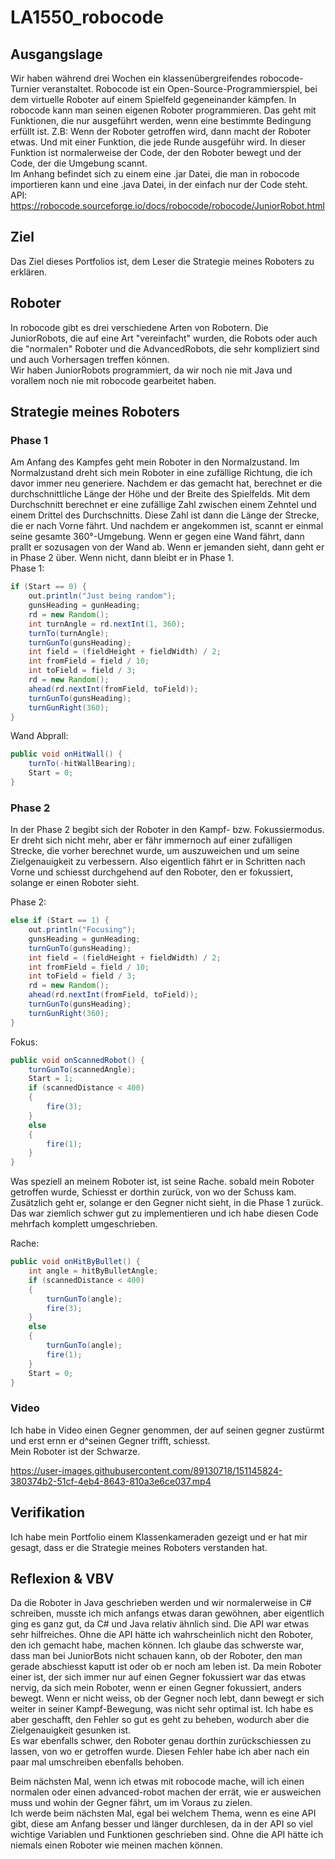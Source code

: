 # LA1550_robocode

## Ausgangslage

Wir haben während drei Wochen ein klassenübergreifendes robocode-Turnier veranstaltet. Robocode ist ein Open-Source-Programmierspiel, bei dem virtuelle Roboter auf einem Spielfeld gegeneinander kämpfen. In robocode kann man seinen eigenen Roboter programmieren. Das geht mit Funktionen, die nur ausgeführt werden, wenn eine bestimmte Bedingung erfüllt ist. Z.B: Wenn der Roboter getroffen wird, dann macht der Roboter etwas. Und mit einer Funktion, die jede Runde ausgeführ wird. In dieser Funktion ist normalerweise der Code, der den Roboter bewegt und der Code, der die Umgebung scannt. 
<br>
Im Anhang befindet sich zu einem eine .jar Datei, die man in robocode importieren kann und eine .java Datei, in der einfach nur der Code steht. API: https://robocode.sourceforge.io/docs/robocode/robocode/JuniorRobot.html

## Ziel

Das Ziel dieses Portfolios ist, dem Leser die Strategie meines Roboters zu erklären.

## Roboter

In robocode gibt es drei verschiedene Arten von Robotern. Die JuniorRobots, die auf eine Art "vereinfacht" wurden, die Robots oder auch die "normalen" Roboter und die AdvancedRobots, die sehr kompliziert sind und auch Vorhersagen treffen können.
<br>
Wir haben JuniorRobots programmiert, da wir noch nie mit Java und vorallem noch nie mit robocode gearbeitet haben.

## Strategie meines Roboters

### Phase 1

Am Anfang des Kampfes geht mein Roboter in den Normalzustand. Im Normalzustand dreht sich mein Roboter in eine zufällige Richtung, die ich davor immer neu generiere. Nachdem er das gemacht hat, berechnet er die durchschnittliche Länge der Höhe und der Breite des Spielfelds. Mit dem Durchschnitt berechnet er eine zufällige Zahl zwischen einem Zehntel und einem Drittel des Durchschnitts. Diese Zahl ist dann die Länge der Strecke, die er nach Vorne fährt. Und nachdem er angekommen ist, scannt er einmal seine gesamte 360°-Umgebung. Wenn er gegen eine Wand fährt, dann prallt er sozusagen von der Wand ab. Wenn er jemanden sieht, dann geht er in Phase 2 über. Wenn nicht, dann bleibt er in Phase 1.
<br>
Phase 1:
```java
if (Start == 0) {
	out.println("Just being random");
	gunsHeading = gunHeading;
	rd = new Random();
	int turnAngle = rd.nextInt(1, 360);
	turnTo(turnAngle);
	turnGunTo(gunsHeading);
	int field = (fieldHeight + fieldWidth) / 2;
	int fromField = field / 10;
	int toField = field / 3;
	rd = new Random();
	ahead(rd.nextInt(fromField, toField));
	turnGunTo(gunsHeading);
	turnGunRight(360);
}
```

Wand Abprall:
```java
public void onHitWall() {
	turnTo(-hitWallBearing);
	Start = 0;
}	
```

### Phase 2

In der Phase 2 begibt sich der Roboter in den Kampf- bzw. Fokussiermodus. Er dreht sich nicht mehr, aber er fähr immernoch auf einer zufälligen Strecke, die vorher berechnet wurde, um auszuweichen und um seine Zielgenauigkeit zu verbessern. Also eigentlich fährt er in Schritten nach Vorne und schiesst durchgehend auf den Roboter, den er fokussiert, solange er einen Roboter sieht.

Phase 2:
```java
else if (Start == 1) {
	out.println("Focusing");
	gunsHeading = gunHeading;
	turnGunTo(gunsHeading);
	int field = (fieldHeight + fieldWidth) / 2;
	int fromField = field / 10;
	int toField = field / 3;
	rd = new Random();
	ahead(rd.nextInt(fromField, toField));
	turnGunTo(gunsHeading);
	turnGunRight(360);
}
```

Fokus:
```java
public void onScannedRobot() {
	turnGunTo(scannedAngle);
	Start = 1;
	if (scannedDistance < 400)
	{
		fire(3);
	}
	else
	{
		fire(1);
	}
}
```
Was speziell an meinem Roboter ist, ist seine Rache. sobald mein Roboter getroffen wurde, Schiesst er dorthin zurück, von wo der Schuss kam. Zusätzlich geht er, solange er den Gegner nicht sieht, in die Phase 1 zurück. Das war ziemlich schwer gut zu implementieren und ich habe diesen Code mehrfach komplett umgeschrieben.

Rache:
```java
public void onHitByBullet() {
	int angle = hitByBulletAngle;
	if (scannedDistance < 400)
	{
		turnGunTo(angle);
		fire(3);
	}
	else
	{
		turnGunTo(angle);
		fire(1);
	}
	Start = 0;
}
```

### Video

Ich habe in Video einen Gegner genommen, der auf seinen gegner zustürmt und erst ernn er d^seinen Gegner trifft, schiesst.
<br>
Mein Roboter ist der Schwarze.

https://user-images.githubusercontent.com/89130718/151145824-380374b2-51cf-4eb4-8643-810a3e6ce037.mp4

## Verifikation

Ich habe mein Portfolio einem Klassenkameraden gezeigt und er hat mir gesagt, dass er die Strategie meines Roboters verstanden hat.

## Reflexion & VBV

Da die Roboter in Java geschrieben werden und wir normalerweise in C# schreiben, musste ich mich anfangs etwas daran gewöhnen, aber eigentlich ging es ganz gut, da C# und Java relativ ähnlich sind. Die API war etwas sehr hilfreiches. Ohne die API hätte ich wahrscheinlich nicht den Roboter, den ich gemacht habe, machen können. Ich glaube das schwerste war, dass man bei JuniorBots nicht schauen kann, ob der Roboter, den man gerade abschiesst kaputt ist oder ob er noch am leben ist. Da mein Roboter einer ist, der sich immer nur auf einen Gegner fokussiert war das etwas nervig, da sich mein Roboter, wenn er einen Gegner fokussiert, anders bewegt. Wenn er nicht weiss, ob der Gegner noch lebt, dann bewegt er sich weiter in seiner Kampf-Bewegung, was nicht sehr optimal ist. Ich habe es aber geschafft, den Fehler so gut es geht zu beheben, wodurch aber die Zielgenauigkeit gesunken ist. 
<br>
Es war ebenfalls schwer, den Roboter genau dorthin zurückschiessen zu lassen, von wo er getroffen wurde. Diesen Fehler habe ich aber nach ein paar mal umschreiben ebenfalls behoben.

Beim nächsten Mal, wenn ich etwas mit robocode mache, will ich einen normalen oder einen advanced-robot machen der errät, wie er ausweichen muss und wohin der Gegner fährt, um im Voraus zu zielen.
<br>
Ich werde beim nächsten Mal, egal bei welchem Thema, wenn es eine API gibt, diese am Anfang besser und länger durchlesen, da in der API so viel wichtige Variablen und Funktionen geschrieben sind. Ohne die API hätte ich niemals einen Roboter wie meinen machen können.
